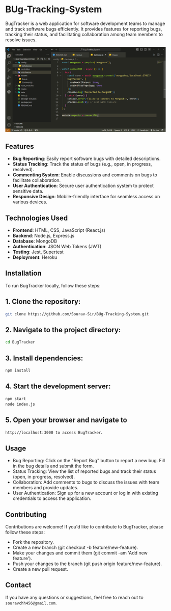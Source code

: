 # BUg-Tracking-System

BugTracker is a web application for software development teams to manage and track software bugs efficiently. It provides features for reporting bugs, tracking their status, and facilitating collaboration among team members to resolve issues.

![BugTracker Screenshot](https://github.com/Sourav-Sir/BUg-Tracking-System/blob/master/image.png)

## Features

- **Bug Reporting**: Easily report software bugs with detailed descriptions.
- **Status Tracking**: Track the status of bugs (e.g., open, in progress, resolved).
- **Commenting System**: Enable discussions and comments on bugs to facilitate collaboration.
- **User Authentication**: Secure user authentication system to protect sensitive data.
- **Responsive Design**: Mobile-friendly interface for seamless access on various devices.

## Technologies Used

- **Frontend**: HTML, CSS, JavaScript (React.js)
- **Backend**: Node.js, Express.js
- **Database**: MongoDB
- **Authentication**: JSON Web Tokens (JWT)
- **Testing**: Jest, Supertest
- **Deployment**: Heroku

## Installation

To run BugTracker locally, follow these steps:

## 1. Clone the repository:
```bash
git clone https://github.com/Sourav-Sir/BUg-Tracking-System.git
```

## 2. Navigate to the project directory:
```bash
cd BugTracker
```

## 3. Install dependencies:
```bash
npm install
```

## 4.  Start the development server:
```bash
npm start
node index.js
```

## 5.  Open your browser and navigate to
`http://localhost:3000 to access BugTracker`.

## Usage

- Bug Reporting: Click on the "Report Bug" button to report a new bug. Fill in the bug details and submit the form.
- Status Tracking: View the list of reported bugs and track their status (open, in progress, resolved).
- Collaboration: Add comments to bugs to discuss the issues with team members and provide updates.
- User Authentication: Sign up for a new account or log in with existing credentials to access the application.

## Contributing
Contributions are welcome! If you'd like to contribute to BugTracker, please follow these steps:

 - Fork the repository.
- Create a new branch (git checkout -b feature/new-feature).
- Make your changes and commit them (git commit -am 'Add new feature').
- Push your changes to the branch (git push origin feature/new-feature).
- Create a new pull request.

## Contact
If you have any questions or suggestions, feel free to reach out to `souravchh456@gmail.com`.
